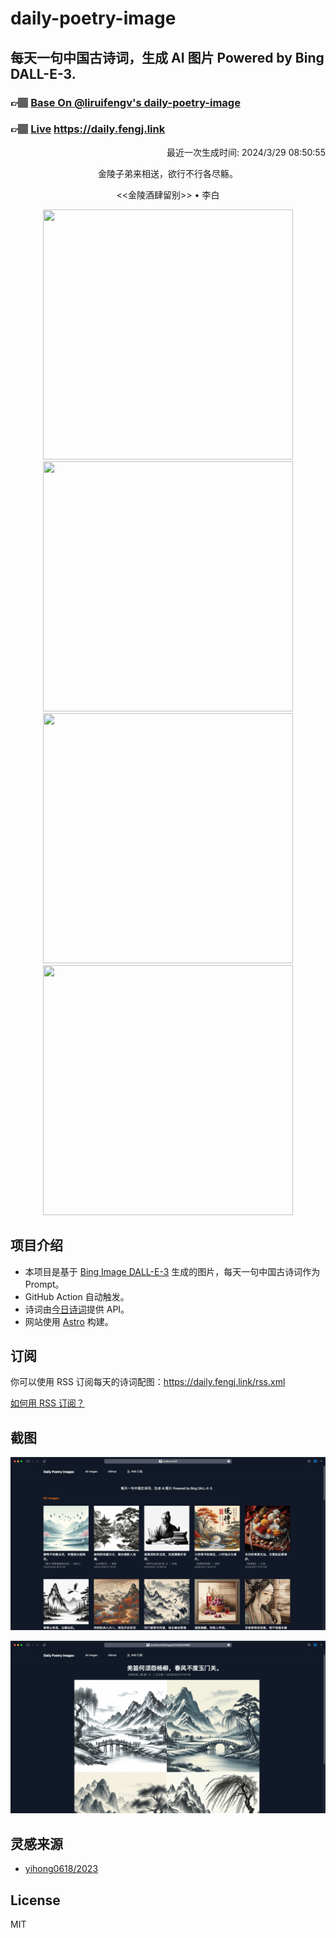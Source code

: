 
# daily-poetry-image

## 每天一句中国古诗词，生成 AI 图片 Powered by Bing DALL-E-3.

### 👉🏽 [Base On @liruifengv's daily-poetry-image](https://github.com/liruifengv/daily-poetry-image)

### 👉🏽 [Live](https://daily.fengj.link) https://daily.fengj.link

<p align="right">
  最近一次生成时间: 2024/3/29 08:50:55
</p>
<p align="center">
金陵子弟来相送，欲行不行各尽觞。
</p>
<p align="center">
<<金陵酒肆留别>> • 李白
</p>
<p align="center">
<img src="https://tse3.mm.bing.net/th/id/OIG4.YD9IgY5kuRzV3USoaAcD" height="400" width="400" />
<img src="https://tse4.mm.bing.net/th/id/OIG4.xkSZGRTV.SIljKccDuO8" height="400" width="400" />
<img src="https://tse3.mm.bing.net/th/id/OIG4.rYaiZ8oQMFm2cOKEM0.Y" height="400" width="400" />
<img src="https://tse4.mm.bing.net/th/id/OIG4.bBokT8PjB340Ubb99NQK" height="400" width="400" />
</p>

## 项目介绍

-   本项目是基于 [Bing Image DALL-E-3](https://www.bing.com/images/create) 生成的图片，每天一句中国古诗词作为 Prompt。
-   GitHub Action 自动触发。
-   诗词由[今日诗词](https://www.jinrishici.com/)提供 API。
-   网站使用 [Astro](https://astro.build) 构建。

## 订阅

你可以使用 RSS 订阅每天的诗词配图：https://daily.fengj.link/rss.xml

[如何用 RSS 订阅？](https://zhuanlan.zhihu.com/p/55026716)

## 截图

![图片列表](./screenshots/Snipaste_2023-12-28_21-00-26.png)

![图片详情](./screenshots/Snipaste_2023-12-28_21-00-53.png)

## 灵感来源

-   [yihong0618/2023](https://github.com/yihong0618/2023)

## License

MIT
